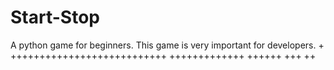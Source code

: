 # Start-Stop
A python game for beginners. This game is very important for developers.
+
+++++++++++++++++++++++++++
+++++++++++++
++++++
+++
++

